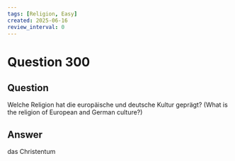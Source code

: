 ```yaml
---
tags: [Religion, Easy]
created: 2025-06-16
review_interval: 0
---
```


# Question 300

## Question

Welche Religion hat die europäische und deutsche Kultur geprägt? (What is the religion of European and German culture?)

## Answer

das Christentum
